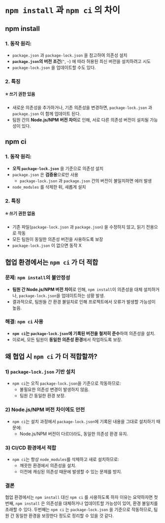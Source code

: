`npm install` 과 `npm ci` 의 차이
===

## npm install

### 1. 동작 원리:
- `package.json` 과 `package-lock.json` 을 참고하여 의존성 설치
- **`package.json`의 버전 조건**(`^`, `~`) 에 따라 허용된 최신 버전을 설치하려고 시도
- `package-lock.json` 을 업데이트할 수도 있다.

### 2. 특징

#### ⭐ 쓰기 권한 있음
- 새로운 의존성을 추가하거나, 기존 의존성을 변경하면, `package-lock.json` 과 `package.json` 이 함께 업데이트 된다.
- 팀원 간의 **Node.js/NPM 버전 차이**로 인해, 서로 다른 의존성 버전이 설치될 가능성이 있다.

## npm ci

### 1. 동작 원리:
- **오직 `package-lock.json`** 을 기준으로 의존성 설치
- `package.json` 은 **검증용**으로만 사용
    - `package-lock.json` 과 `package.json` 간의 버전이 불일치하면 에러 발생
- `node_modules` 를 삭제한 뒤, 새롭게 설치

### 2. 특징

#### ⭐ 쓰기 권한 없음
- 기존 파일(`package-lock.json` 과 `package.json`) 을 수정하지 않고, 읽기 전용으로 작동
- 모든 팀원이 동일한 의존성 버전을 사용하도록 보장
- `package-lock.json` 이 없으면 동작 X

## 협업 환경에서는 `npm ci` 가 더 적합
### **문제: `npm install`의 불안정성**

- **팀원 간 Node.js/NPM 버전 차이**로 인해, `npm install`이 의존성을 대체 설치하거나, `package-lock.json`을 업데이트하는 상황 발생.
- 결과적으로, 팀원들 간 환경 불일치로 인해 프로젝트에서 오류가 발생할 가능성이 높음.

### **해결: `npm ci` 사용**

- **`npm ci`는 `package-lock.json`에 기록된 버전을 철저히 준수**하여 의존성을 설치.
- 이로써, 모든 팀원이 **동일한 의존성 환경**에서 작업하도록 보장.

## 왜 협업 시 `npm ci` 가 더 적합할까?
### **1) `package-lock.json` 기반 설치**

- `npm ci`는 오직 `package-lock.json`을 기준으로 작동하므로:
    - 불필요한 의존성 변경이 발생하지 않음.
    - 팀원 간 동일한 환경 보장.

### **2) Node.js/NPM 버전 차이에도 안전**

- `npm ci`는 설치 과정에서 `package-lock.json`에 기록된 내용을 그대로 설치하기 때문에:
    - Node.js/NPM 버전이 다르더라도, 동일한 의존성 환경 유지.

### **3) CI/CD 환경에서 적합**

- `npm ci`는 항상 `node_modules`를 삭제하고 새로 설치하므로:
    - 깨끗한 환경에서 의존성을 설치.
    - 이전에 캐싱된 의존성 때문에 발생할 수 있는 문제를 방지.


### 결론
협업 환경에서는 `npm install` 대신 `npm ci` 를 사용하도록 하자 이유는 요약하자면 첫번째, `npm install` 은 의존성을 대체하거나 업데이트할 가능성이 있어, 환경 불일치를 초래할 수 있다. 두번째는 `npm ci` 는 `package-lock.json` 을 기준으로 작동하므로, 팀원 간 동일한 환경을 보장한다 정도로 정리할 수 있을 것 같다.      